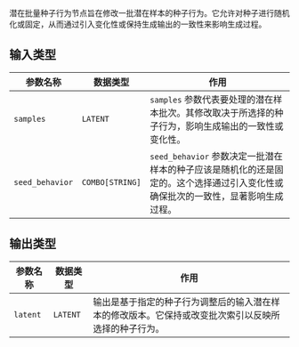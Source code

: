 
潜在批量种子行为节点旨在修改一批潜在样本的种子行为。它允许对种子进行随机化或固定，从而通过引入变化性或保持生成输出的一致性来影响生成过程。

## 输入类型

| 参数名称         | 数据类型     | 作用                                                         |
|------------------|--------------|--------------------------------------------------------------|
| `samples`        | `LATENT`     | `samples` 参数代表要处理的潜在样本批次。其修改取决于所选择的种子行为，影响生成输出的一致性或变化性。 |
| `seed_behavior`  | `COMBO[STRING]` | `seed_behavior` 参数决定一批潜在样本的种子应该是随机化的还是固定的。这个选择通过引入变化性或确保批次的一致性，显著影响生成过程。 |

## 输出类型

| 参数名称 | 数据类型 | 作用                                       |
|----------|----------|--------------------------------------------|
| `latent` | `LATENT` | 输出是基于指定的种子行为调整后的输入潜在样本的修改版本。它保持或改变批次索引以反映所选择的种子行为。 |
